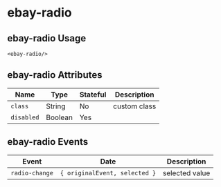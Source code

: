 # ebay-radio

## ebay-radio Usage

```marko
<ebay-radio/>
```

## ebay-radio Attributes

Name | Type | Stateful | Description
--- | --- | --- | ---
`class` | String | No | custom class
`disabled` | Boolean | Yes |

## ebay-radio Events

Event | Date | Description
--- | --- | --
`radio-change` | `{ originalEvent, selected }` | selected value
